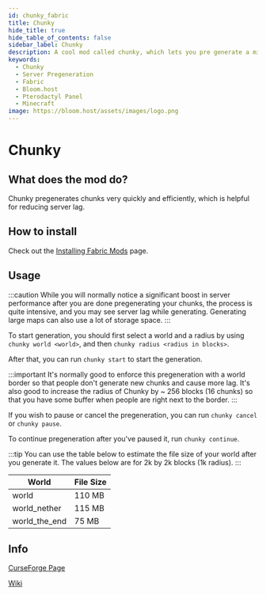 ```yaml
---
id: chunky_fabric
title: Chunky
hide_title: true
hide_table_of_contents: false
sidebar_label: Chunky 
description: A cool mod called chunky, which lets you pre generate a minecraft world quickly and efficiently to avoid lag.
keywords:
  - Chunky
  - Server Pregeneration
  - Fabric
  - Bloom.host
  - Pterodactyl Panel
  - Minecraft
image: https://bloom.host/assets/images/logo.png
---
```

# Chunky

## What does the mod do?

Chunky pregenerates chunks very quickly and efficiently, which is helpful for reducing server lag.  

## How to install

Check out the [Installing Fabric Mods](https://docs.bloom.host/fabric-mods) page.

## Usage

:::caution
While you will normally notice a significant boost in server performance after you are done pregenerating your chunks, the process is quite intensive, and you may see server lag while generating. Generating large maps can also use a lot of storage space.
:::

To start generation, you should first select a world and a radius by using `chunky world <world>`, and then `chunky radius <radius in blocks>`.  

After that, you can run `chunky start` to start the generation.  

:::important
It's normally good to enforce this pregeneration with a world border so that people don't generate new chunks and cause more lag. It's also good to increase the radius of Chunky by ~ 256 blocks (16 chunks) so that you have some buffer when people are right next to the border.
:::

If you wish to pause or cancel the pregeneration, you can run `chunky cancel` or `chunky pause`.  

To continue pregeneration after you've paused it, run `chunky continue`.  


:::tip
You can use the table below to estimate the file size of your world after you generate it. The values below are for 2k by 2k blocks (1k radius).
:::

| World         | File Size |
|---------------|-----------|
| world         | 110 MB    |
| world_nether  | 115 MB    |
| world_the_end | 75 MB     |

## Info

[CurseForge Page](https://www.curseforge.com/minecraft/mc-mods/chunky-pregenerator/)  

[Wiki](https://github.com/pop4959/Chunky/wiki)
